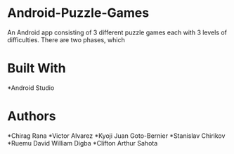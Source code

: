 # Android-Puzzle-Games
An Android app consisting of 3 different puzzle games each with 3 levels of difficulties. There are two phases, which

# Built With
*Android Studio

# Authors
*Chirag Rana
*Victor Alvarez
*Kyoji Juan Goto-Bernier
*Stanislav Chirikov
*Ruemu David William Digba
*Clifton Arthur Sahota
